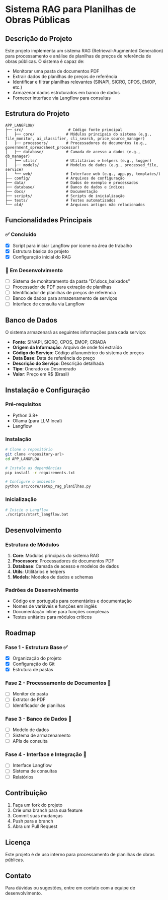 # Sistema RAG para Planilhas de Obras Públicas

## Descrição do Projeto

Este projeto implementa um sistema RAG (Retrieval-Augmented Generation) para processamento e análise de planilhas de preços de referência de obras públicas. O sistema é capaz de:

- Monitorar uma pasta de documentos PDF
- Extrair dados de planilhas de preços de referência
- Identificar e filtrar planilhas relevantes (SINAPI, SICRO, CPOS, EMOP, etc.)
- Armazenar dados estruturados em banco de dados
- Fornecer interface via Langflow para consultas

## Estrutura do Projeto

```
APP_LANGFLOW/
├── src/                    # Código fonte principal
│   ├── core/              # Módulos principais do sistema (e.g., file_monitor, ai_classifier, cli_search, price_source_manager)
│   ├── processors/        # Processadores de documentos (e.g., government_spreadsheet_processor)
│   ├── database/          # Camada de acesso a dados (e.g., db_manager)
│   ├── utils/             # Utilitários e helpers (e.g., logger)
│   ├── models/            # Modelos de dados (e.g., processed_file, service)
│   └── web/               # Interface web (e.g., app.py, templates/)
├── config/                # Arquivos de configuração
├── data/                  # Dados de exemplo e processados
├── database/              # Banco de dados e índices
├── docs/                  # Documentação
├── scripts/               # Scripts de inicialização
├── tests/                 # Testes automatizados
└── old/                   # Arquivos antigos não relacionados
```

## Funcionalidades Principais

### ✅ Concluído
- [x] Script para iniciar Langflow por ícone na área de trabalho
- [x] Estrutura básica do projeto
- [x] Configuração inicial do RAG

### 🚧 Em Desenvolvimento
- [ ] Sistema de monitoramento da pasta "D:\docs_baixados"
- [ ] Processador de PDF para extração de planilhas
- [ ] Identificador de planilhas de preços de referência
- [ ] Banco de dados para armazenamento de serviços
- [ ] Interface de consulta via Langflow

## Banco de Dados

O sistema armazenará as seguintes informações para cada serviço:

- **Fonte**: SINAPI, SICRO, CPOS, EMOP, CRIADA
- **Origem da Informação**: Arquivo de onde foi extraído
- **Código do Serviço**: Código alfanumérico do sistema de preços
- **Data Base**: Data de referência do preço
- **Descrição do Serviço**: Descrição detalhada
- **Tipo**: Onerado ou Desonerado
- **Valor**: Preço em R$ (Brasil)

## Instalação e Configuração

### Pré-requisitos
- Python 3.8+
- Ollama (para LLM local)
- Langflow

### Instalação
```bash
# Clone o repositório
git clone <repository-url>
cd APP_LANGFLOW

# Instale as dependências
pip install -r requirements.txt

# Configure o ambiente
python src/core/setup_rag_planilhas.py
```

### Inicialização
```bash
# Inicie o Langflow
./scripts/start_langflow.bat
```

## Desenvolvimento

### Estrutura de Módulos

1. **Core**: Módulos principais do sistema RAG
2. **Processors**: Processadores de documentos PDF
3. **Database**: Camada de acesso e modelos de dados
4. **Utils**: Utilitários e helpers
5. **Models**: Modelos de dados e schemas

### Padrões de Desenvolvimento

- Código em português para comentários e documentação
- Nomes de variáveis e funções em inglês
- Documentação inline para funções complexas
- Testes unitários para módulos críticos

## Roadmap

### Fase 1 - Estrutura Base ✅
- [x] Organização do projeto
- [x] Configuração do Git
- [x] Estrutura de pastas

### Fase 2 - Processamento de Documentos 🚧
- [ ] Monitor de pasta
- [ ] Extrator de PDF
- [ ] Identificador de planilhas

### Fase 3 - Banco de Dados 🚧
- [ ] Modelo de dados
- [ ] Sistema de armazenamento
- [ ] APIs de consulta

### Fase 4 - Interface e Integração 🚧
- [ ] Interface Langflow
- [ ] Sistema de consultas
- [ ] Relatórios

## Contribuição

1. Faça um fork do projeto
2. Crie uma branch para sua feature
3. Commit suas mudanças
4. Push para a branch
5. Abra um Pull Request

## Licença

Este projeto é de uso interno para processamento de planilhas de obras públicas.

## Contato

Para dúvidas ou sugestões, entre em contato com a equipe de desenvolvimento. 